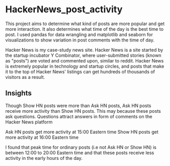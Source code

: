 # HackerNews_post_activity
This project aims to determine what kind of posts are more popular and get more interaction. It also determines what time of the day is the best time to post. 
I used pandas for data wrangling and matplotlib and seaborn for visualizations to show variation in post comments with the time of day.

Hacker News is my case-study news site.
Hacker News is a site started by the startup incubator Y Combinator, where user-submitted stories (known as "posts") are voted and commented upon, similar to reddit. 
Hacker News is extremely popular in technology and startup circles, and posts that make it to the top of Hacker News' listings can get hundreds of thousands of visitors as a result.

## Insights

Though Show HN posts were more than Ask HN posts, Ask HN posts receive more activity than Show HN posts. This may because these posts ask questions. 
Questions attract answers in form of comments on the Hacker News platform

Ask HN posts get more activity at 15:00 Eastern time
Show HN posts get more activity at 16:00 Eastern time

I found that peak time for ordinary posts (i.e not Ask HN or Show HN) is between 12:00 to 20:00 Eastern time and that these posts receive less activity in the early 
hours of the day.
